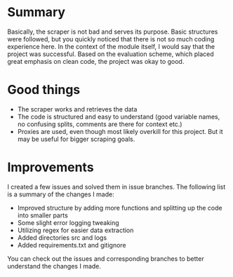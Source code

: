 # Summary

Basically, the scraper is not bad and serves its purpose. Basic structures were followed, but you quickly noticed that there is not so much coding experience here. In the context of the module itself, I would say that the project was successful. Based on the evaluation scheme, which placed great emphasis on clean code, the project was okay to good.

# Good things
 
* The scraper works and retrieves the data
* The code is structured and easy to understand (good variable names, no confusing splits, comments are there for context etc.)
* Proxies are used, even though most likely overkill for this project. But it may be useful for bigger scraping goals.

# Improvements

I created a few issues and solved them in issue branches. The following list is a summary of the changes I made:
* Improved structure by adding more functions and splitting up the code into smaller parts
* Some slight error logging tweaking
* Utilizing regex for easier data extraction
* Added directories src and logs
* Added requirements.txt and gitignore

You can check out the issues and corresponding branches to better understand the changes I made.
